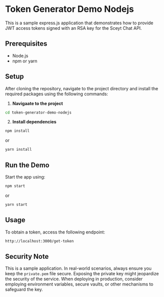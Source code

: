 # Token Generator Demo Nodejs

This is a sample express.js application that demonstrates how to provide JWT access tokens signed with an RSA key for the Sceyt Chat API.


## Prerequisites

- Node.js
- npm or yarn

## Setup

After cloning the repository, navigate to the project directory and install the required packages using the following commands:

1. **Navigaate to the project**

```bash
cd token-generator-demo-nodejs
```

2. **Install dependencies**

```bash
npm install
```
or

```bash
yarn install
```

## Run the Demo

Start the app using:

```bash
npm start
```

or

```bash
yarn start
```

## Usage

To obtain a token, access the following endpoint:

```bash
http://localhost:3000/get-token
```

## Security Note

This is a sample application. In real-world scenarios, always ensure you keep the `private.pem` file secure. Exposing the private key might jeopardize the security of the service. When deploying in production, consider employing environment variables, secure vaults, or other mechanisms to safeguard the key.

